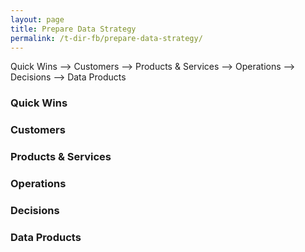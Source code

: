```yaml
---
layout: page
title: Prepare Data Strategy
permalink: /t-dir-fb/prepare-data-strategy/
---
```


Quick Wins --> Customers --> Products & Services --> Operations --> Decisions --> Data Products

### Quick Wins

### Customers

### Products & Services

### Operations

### Decisions

### Data Products
